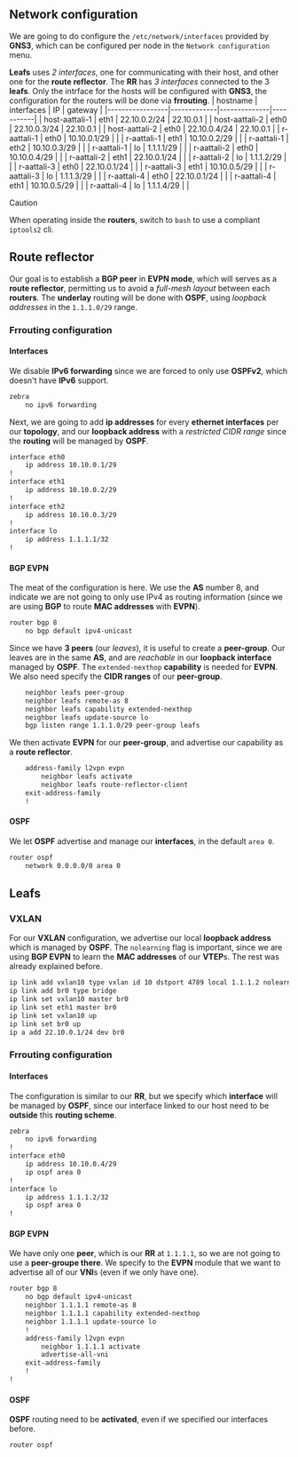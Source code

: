 ## Network configuration
We are going to do configure the `/etc/network/interfaces` provided by **GNS3**, which can be configured per node in the `Network configuration` menu.

**Leafs** uses *2 interfaces*, one for communicating with their host, and other one for the **route reflector**.
The **RR** has *3 interfaces* connected to the 3 **leafs**.
Only the intrface for the hosts will be configured with **GNS3**, the configuration for the routers will be done via **frrouting**.
|      hostname   | interfaces  |     IP       | gateway   |
|-----------------|-------------|--------------|-----------|
| host-aattali-1  |    eth1     | 22.10.0.2/24 | 22.10.0.1 |
| host-aattali-2  |    eth0     | 22.10.0.3/24 | 22.10.0.1 |
| host-aattali-2  |    eth0     | 22.10.0.4/24 | 22.10.0.1 |
| r-aattali-1     |    eth0     | 10.10.0.1/29 |           |
| r-aattali-1     |    eth1     | 10.10.0.2/29 |           |
| r-aattali-1     |    eth2     | 10.10.0.3/29 |           |
| r-aattali-1     |    lo       | 1.1.1.1/29   |           |
| r-aattali-2     |    eth0     | 10.10.0.4/29 |           |
| r-aattali-2     |    eth1     | 22.10.0.1/24 |           |
| r-aattali-2     |    lo       | 1.1.1.2/29   |           |
| r-aattali-3     |    eth0     | 22.10.0.1/24 |           |
| r-aattali-3     |    eth1     | 10.10.0.5/29 |           |
| r-aattali-3     |    lo       | 1.1.1.3/29   |           |
| r-aattali-4     |    eth0     | 22.10.0.1/24 |           |
| r-aattali-4     |    eth1     | 10.10.0.5/29 |           |
| r-aattali-4     |    lo       | 1.1.1.4/29   |           |

> [!CAUTION]
> When operating inside the **routers**, switch to `bash` to use a compliant `iptools2` cli.

## Route reflector
Our goal is to establish a **BGP peer** in **EVPN mode**, which will serves as a **route reflector**, permitting us to avoid a *full-mesh layout* between each **routers**. The **underlay** routing will be done with **OSPF**, using *loopback addresses* in the `1.1.1.0/29` range.
### Frrouting configuration
#### Interfaces
We disable **IPv6 forwarding** since we are forced to only use **OSPFv2**, which doesn't have **IPv6** support.
```sh
zebra
    no ipv6 forwarding
```
Next, we are going to add **ip addresses** for every **ethernet interfaces** per our **topology**, and our **loopback address** with a *restricted CIDR range* since the **routing** will be managed by **OSPF**.
```sh
interface eth0
    ip address 10.10.0.1/29
!
interface eth1
    ip address 10.10.0.2/29
!
interface eth2
    ip address 10.10.0.3/29
!
interface lo
    ip address 1.1.1.1/32
!
```
#### BGP EVPN
The meat of the configuration is here. We use the **AS** number 8, and indicate we are not going to only use IPv4 as routing information (since we are using **BGP** to route **MAC addresses** with **EVPN**).
```sh
router bgp 8
    no bgp default ipv4-unicast
```
Since we have **3 peers** (our *leaves*), it is useful to create a **peer-group**. Our leaves are in the same **AS**, and are *reachable* in our **loopback interface** managed by **OSPF**. The `extended-nexthop` **capability** is needed for **EVPN**. We also need specify the **CIDR ranges** of our **peer-group**.
```sh
    neighbor leafs peer-group
    neighbor leafs remote-as 8
    neighbor leafs capability extended-nexthop
    neighbor leafs update-source lo
    bgp listen range 1.1.1.0/29 peer-group leafs
```
We then activate **EVPN** for our **peer-group**, and advertise our capability as a **route reflector**.
```sh
    address-family l2vpn evpn
        neighbor leafs activate
        neighbor leafs route-reflector-client
    exit-address-family
    !
```
#### OSPF
We let **OSPF** advertise and manage our **interfaces**, in the default `area 0`.
```sh
router ospf
    network 0.0.0.0/0 area 0
```

## Leafs
### VXLAN
For our **VXLAN** configuration, we advertise our local **loopback address** which is managed by **OSPF**. The `nolearning` flag is important, since we are using **BGP EVPN** to learn the **MAC addresses** of our **VTEP**s. The rest was already explained before.
```sh
ip link add vxlan10 type vxlan id 10 dstport 4789 local 1.1.1.2 nolearning
ip link add br0 type bridge
ip link set vxlan10 master br0
ip link set eth1 master br0
ip link set vxlan10 up
ip link set br0 up
ip a add 22.10.0.1/24 dev br0
```
### Frrouting configuration
#### Interfaces
The configuration is similar to our **RR**, but we specify which **interface** will be managed by **OSPF**, since our interface linked to our host need to be **outside** this **routing scheme**.
```sh
zebra
    no ipv6 forwarding
!
interface eth0
    ip address 10.10.0.4/29
    ip ospf area 0
!
interface lo
    ip address 1.1.1.2/32
    ip ospf area 0
!
```
#### BGP EVPN
We have only one **peer**, which is our **RR** at `1.1.1.1`, so we are not going to use a **peer-groupe there**. We specify to the **EVPN** module that we want to advertise all of our **VNI**s (even if we only have one).
```sh
router bgp 8
    no bgp default ipv4-unicast
    neighbor 1.1.1.1 remote-as 8
    neighbor 1.1.1.1 capability extended-nexthop
    neighbor 1.1.1.1 update-source lo
    !
    address-family l2vpn evpn
        neighbor 1.1.1.1 activate
        advertise-all-vni
    exit-address-family
    !
!
```
#### OSPF
**OSPF** routing need to be **activated**, even if we specified our interfaces before.
```sh
router ospf
```